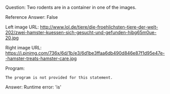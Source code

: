 Question: Two rodents are in a container in one of the images.

Reference Answer: False

Left image URL: http://www.lol.de/tiere/die-froehlichsten-tiere-der-welt-202/zwei-hamster-kuessen-sich-gesucht-und-gefunden-hibg65m0ue-20.jpg

Right image URL: https://i.pinimg.com/736x/6d/1b/e3/6d1be3ffaa6db490d846e87f1d95e47e--hamster-treats-hamster-care.jpg

Program:

```
The program is not provided for this statement.
```
Answer: Runtime error: 'is'

